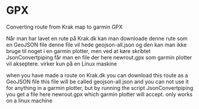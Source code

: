 # GPX
Converting route from Krak map to garmin GPX

Når man har lavet en rute på Krak.dk kan man downloade denne rute som en GeoJSON file
denne file vil hede geojson-all.json og den kan man ikke bruge til noget i en garmin plotter,
men ved at køre skribtet JsonConvertpiping får man en file der here newrout.gpx
som garmin plotter vil akseptere. 
virker kun på en Linux maskine

when you have made a route on Krak.dk you can download this route as a GeoJSON file
this file will be called geojson-all.json and you can not use it for anything in a garmin plotter,
but by running the script JsonConvertpiping you get a file here newrout.gpx
which garmin plotter will accept. 
only works on a linux machine


